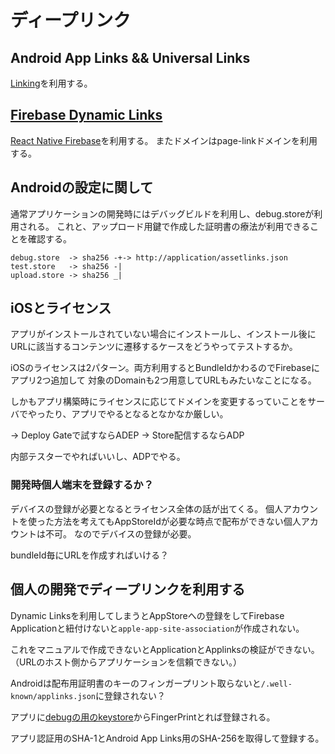 # ディープリンク


## Android App Links && Universal Links

[Linking](https://reactnative.dev/docs/linking)を利用する。


## [Firebase Dynamic Links](https://firebase.google.com/docs/dynamic-links)


[React Native Firebase](https://rnfirebase.io/dynamic-links/usage)を利用する。
またドメインはpage-linkドメインを利用する。

## Androidの設定に関して

通常アプリケーションの開発時にはデバッグビルドを利用し、debug.storeが利用される。
これと、アップロード用鍵で作成した証明書の療法が利用できることを確認する。

```
debug.store  -> sha256 -+-> http://application/assetlinks.json
test.store   -> sha256 -|
upload.store -> sha256 _|
```

## iOSとライセンス

アプリがインストールされていない場合にインストールし、インストール後にURLに該当するコンテンツに遷移するケースをどうやってテストするか。

iOSのライセンスは2パターン。両方利用するとBundleIdかわるのでFirebaseにアプリ2つ追加して
対象のDomainも2つ用意してURLもみたいなことになる。

しかもアプリ構築時にライセンスに応じてドメインを変更するっていことをサーバでやったり、アプリでやるとなるとなかなか厳しい。

-> Deploy Gateで試すならADEP
-> Store配信するならADP

内部テスターでやればいいし、ADPでやる。

### 開発時個人端末を登録するか？

デバイスの登録が必要となるとライセンス全体の話が出てくる。
個人アカウントを使った方法を考えてもAppStoreIdが必要な時点で配布ができない個人アカウントは不可。
なのでデバイスの登録が必要。

bundleId毎にURLを作成すればいける？

## 個人の開発でディープリンクを利用する

Dynamic Linksを利用してしまうとAppStoreへの登録をしてFirebase Applicationと紐付けないと`apple-app-site-association`が作成されない。

これをマニュアルで作成できないとApplicationとApplinksの検証ができない。（URLのホスト側からアプリケーションを信頼できない。）

Androidは配布用証明書のキーのフィンガープリント取らないと`/.well-known/applinks.json`に登録されない？

アプリに[debugの用のkeystore](https://developers.google.com/android/guides/client-auth#using_keytool)からFingerPrintとれば登録される。

アプリ認証用のSHA-1とAndroid App Links用のSHA-256を取得して登録する。
